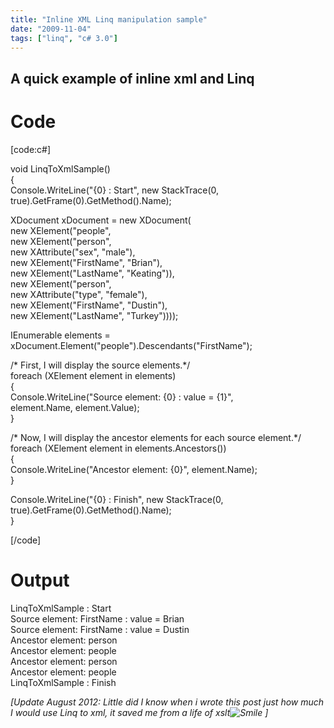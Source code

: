 ```yaml
---
title: "Inline XML Linq manipulation sample"
date: "2009-11-04"
tags: ["linq", "c# 3.0"]
---
```


## A quick example of inline xml and Linq

# Code

[code:c#]

void LinqToXmlSample()   
{   
Console.WriteLine("{0} : Start", new StackTrace(0, true).GetFrame(0).GetMethod().Name);

XDocument xDocument = new XDocument(   
new XElement("people",   
new XElement("person",   
new XAttribute("sex", "male"),   
new XElement("FirstName", "Brian"),   
new XElement("LastName", "Keating")),   
new XElement("person",   
new XAttribute("type", "female"),   
new XElement("FirstName", "Dustin"),   
new XElement("LastName", "Turkey"))));

IEnumerable elements =   
xDocument.Element("people").Descendants("FirstName");

/* First, I will display the source elements.*/   
foreach (XElement element in elements)   
{   
Console.WriteLine("Source element: {0} : value = {1}",   
element.Name, element.Value);   
}

/* Now, I will display the ancestor elements for each source element.*/   
foreach (XElement element in elements.Ancestors())   
{   
Console.WriteLine("Ancestor element: {0}", element.Name);   
}

Console.WriteLine("{0} : Finish", new StackTrace(0, true).GetFrame(0).GetMethod().Name);   
}

[/code]

# Output

LinqToXmlSample : Start   
Source element: FirstName : value = Brian   
Source element: FirstName : value = Dustin   
Ancestor element: person   
Ancestor element: people   
Ancestor element: person   
Ancestor element: people   
LinqToXmlSample : Finish

_[Update August 2012: Little did I know when i wrote this post just how much I would use Linq to xml, it saved me from a life of xslt![Smile](./image.axd?picture=wlEmoticon-smile_17.png) ]_
